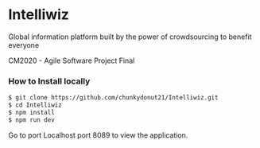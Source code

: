 # Intelliwiz

Global information platform built by the power of crowdsourcing to benefit everyone

CM2020 - Agile Software Project Final

### How to Install locally

```sh
$ git clone https://github.com/chunkydonut21/Intelliwiz.git
$ cd Intelliwiz
$ npm install
$ npm run dev
```

Go to port Localhost port 8089 to view the application.
